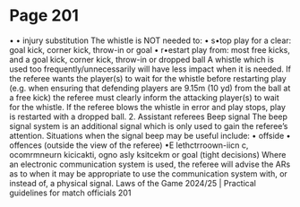 # Page 201

•
•
injury
substitution
The whistle is NOT needed to:
• s•top play for a clear:
goal kick, corner kick, throw-in or goal
• r•estart play from:
most free kicks, and a goal kick, corner kick, throw-in or dropped ball
A whistle which is used too frequently/unnecessarily will have less impact
when it is needed.
If the referee wants the player(s) to wait for the whistle before restarting play
(e.g. when ensuring that defending players are 9.15m (10 yd) from the ball at a
free kick) the referee must clearly inform the attacking player(s) to wait for the
whistle.
If the referee blows the whistle in error and play stops, play is restarted with a
dropped ball.
2. Assistant referees
Beep signal
The beep signal system is an additional signal which is only used to gain the
referee’s attention. Situations when the signal beep may be useful include:
• offside
• offences (outside the view of the referee)
•E lethctrroown-iicn c, ocomrmneurn kicicakti, ogno asly ksitcekm or goal (tight decisions)
Where an electronic communication system is used, the referee will advise the
ARs as to when it may be appropriate to use the communication system with,
or instead of, a physical signal.
Laws of the Game 2024/25 | Practical guidelines for match officials 201

